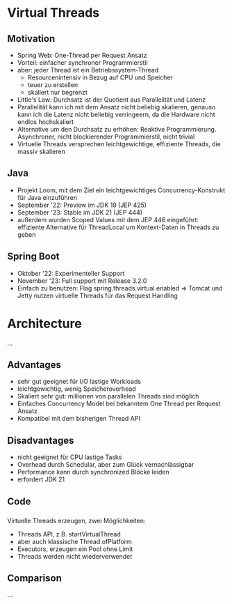 # Virtual Threads

## Motivation

- Spring Web: One-Thread per Request Ansatz
- Vorteil: einfacher synchroner Programmierstil
- aber: jeder Thread ist ein Betriebssystem-Thread
    - Resourcenintensiv in Bezug auf CPU und Speicher
    - teuer zu erstellen
    - skaliert nur begrenzt
- Little's Law: Durchsatz ist der Quotient aus Parallelität und Latenz
- Parallelität kann ich mit dem Ansatz nicht beliebig skalieren, genauso kann ich die Latenz nicht beliebig verringeern, da die Hardware nicht endlos hochskaliert
- Alternative um den Durchsatz zu erhöhen: Reaktive Programmierung. Asynchroner, nicht blockierender Programmierstil, nicht trivial
- Virtuelle Threads versprechen leichtgewichtige, effiziente Threads, die massiv skalieren

## Java

- Projekt Loom, mit dem Ziel ein leichtgewichtiges Concurrency-Konstrukt für Java einzuführen
- September '22: Preview im JDK 19 (JEP 425)
- September '23: Stable im JDK 21 (JEP 444)
- außerdem wurden Scoped Values mit dem JEP 446 eingeführt: effiziente Alternative für ThreadLocal um Kontext-Daten in Threads zu geben

## Spring Boot

- Oktober '22: Experimenteller Support
- November '23: Full support mit Release 3.2.0
- Einfach zu benutzen: Flag spring.threads.virtual.enabled
  => Tomcat und Jetty nutzen virtuelle Threads für das Request Handling

# Architecture

...

## Advantages

- sehr gut geeignet für I/O lastige Workloads
- leichtgewichtig, wenig Speicheroverhead
- Skaliert sehr gut: millionen von parallelen Threads sind möglich
- Einfaches Concurrency Model bei bekanntem One Thread per Request Ansatz
- Kompatibel mit dem bisherigen Thread API

## Disadvantages

- nicht geeignet für CPU lastige Tasks
- Overhead durch Schedular, aber zum Glück vernachlässigbar
- Performance kann durch synchronized Blöcke leiden
- erfordert JDK 21

## Code

###

Virtuelle Threads erzeugen, zwei Möglichkeiten:
- Threads API, z.B. startVirtualThread
- aber auch klassische Thread.ofPlatform
- Executors, erzeugen ein Pool ohne Limit
- Threads werden nicht wiederverwendet

## Comparison

...